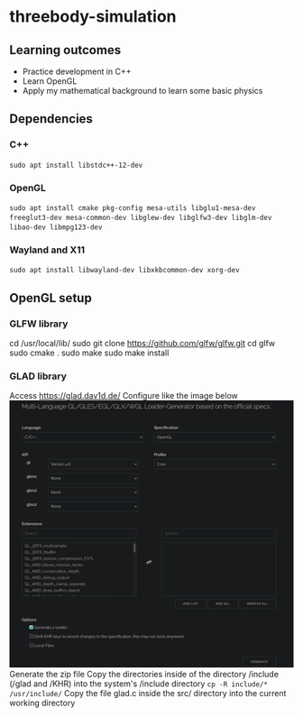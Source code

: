 # threebody-simulation  

## Learning outcomes
- Practice development in C++
- Learn OpenGL
- Apply my mathematical background to learn some basic physics

## Dependencies

### C++
`sudo apt install libstdc++-12-dev`

### OpenGL
`sudo apt install cmake pkg-config mesa-utils libglu1-mesa-dev freeglut3-dev mesa-common-dev libglew-dev libglfw3-dev libglm-dev libao-dev libmpg123-dev`

### Wayland and X11
`sudo apt install libwayland-dev libxkbcommon-dev xorg-dev`

## OpenGL setup

### GLFW library
cd /usr/local/lib/
sudo git clone https://github.com/glfw/glfw.git
cd glfw
sudo cmake .
sudo make
sudo make install

### GLAD library
Access https://glad.dav1d.de/
Configure like the image below
![glad settings](glad.png)
Generate the zip file
Copy the directories inside of the directory /include (/glad and /KHR) into the system's /include directory 
`cp -R include/* /usr/include/`
Copy the file glad.c inside the src/ directory into the current working directory
